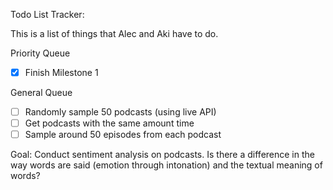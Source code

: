 

Todo List Tracker:

This is a list of things that Alec and Aki have to do.

Priority Queue
- [x] Finish Milestone 1

General Queue

- [ ] Randomly sample 50 podcasts (using live API)
- [ ] Get podcasts with the same amount time
- [ ] Sample around 50 episodes from each podcast

Goal: Conduct sentiment analysis on podcasts. Is there a difference in the way words are said (emotion through intonation) and the textual meaning of words?




